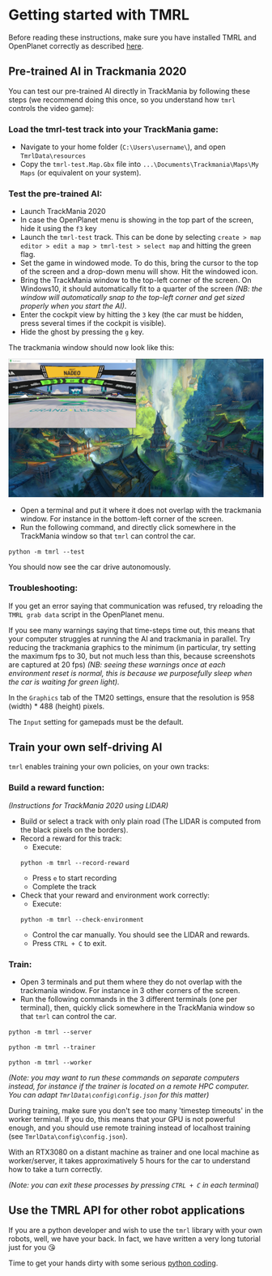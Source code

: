 # Getting started with TMRL

Before reading these instructions, make sure you have installed TMRL and OpenPlanet correctly as described [here](Install.md).

## Pre-trained AI in Trackmania 2020

You can test our pre-trained AI directly in TrackMania by following these steps (we recommend doing this once, so you understand how `tmrl` controls the video game):

### Load the tmrl-test track into your TrackMania game:
- Navigate to your home folder (`C:\Users\username\`), and open `TmrlData\resources`
- Copy the `tmrl-test.Map.Gbx` file into `...\Documents\Trackmania\Maps\My Maps` (or equivalent on your system).

### Test the pre-trained AI:
- Launch TrackMania 2020
- In case the OpenPlanet menu is showing in the top part of the screen, hide it using the `f3` key
- Launch the `tmrl-test` track. This can be done by selecting `create > map editor > edit a map > tmrl-test > select map` and hitting the green flag.
- Set the game in windowed mode. To do this, bring the cursor to the top of the screen and a drop-down menu will show. Hit the windowed icon.
- Bring the TrackMania window to the top-left corner of the screen. On Windows10, it should automatically fit to a quarter of the screen _(NB: the window will automatically snap to the top-left corner and get sized properly when you start the AI)_.
- Enter the cockpit view by hitting the `3` key (the car must be hidden, press several times if the cockpit is visible).
- Hide the ghost by pressing the `g` key.

The trackmania window should now look like this:

![screenshot1](img/screenshot1.PNG)

- Open a terminal and put it where it does not overlap with the trackmania window.
For instance in the bottom-left corner of the screen.
- Run the following command, and directly click somewhere in the TrackMania window so that `tmrl` can control the car.
```shell
python -m tmrl --test
```

You should now see the car drive autonomously.

### Troubleshooting:
If you get an error saying that communication was refused, try reloading the `TMRL grab data` script in the OpenPlanet menu.

If you see many warnings saying that time-steps time out, this means that your computer struggles at running the AI and trackmania in parallel.
Try reducing the trackmania graphics to the minimum (in particular, try setting the maximum fps to 30, but not much less than this, because screenshots are captured at 20 fps)
_(NB: seeing these warnings once at each environment reset is normal, this is because we purposefully sleep when the car is waiting for green light)._

In the `Graphics` tab of the TM20 settings, ensure that the resolution is 958 (width) * 488 (height) pixels.

The `Input` setting for gamepads must be the default.

## Train your own self-driving AI

`tmrl` enables training your own policies, on your own tracks:

### Build a reward function:

_(Instructions for TrackMania 2020 using LIDAR)_

- Build or select a track with only plain road (The LIDAR is computed from the black pixels on the borders).
- Record a reward for this track:
  - Execute:
  ```shell
  python -m tmrl --record-reward
  ```
  - Press `e` to start recording
  - Complete the track
- Check that your reward and environment work correctly:
  - Execute:
  ```shell
  python -m tmrl --check-environment
  ```
  - Control the car manually. You should see the LIDAR and rewards.
  - Press `CTRL + C` to exit.

### Train:

- Open 3 terminals and put them where they do not overlap with the trackmania window.
For instance in 3 other corners of the screen.
- Run the following commands in the 3 different terminals (one per terminal), then, quickly click somewhere in the TrackMania window so that `tmrl` can control the car.
```shell
python -m tmrl --server
```
```shell
python -m tmrl --trainer
```
```shell
python -m tmrl --worker
```

_(Note: you may want to run these commands on separate computers instead, for instance if the trainer is located on a remote HPC computer. You can adapt `TmrlData\config\config.json` for this matter)_

During training, make sure you don't see too many 'timestep timeouts' in the worker terminal.
If you do, this means that your GPU is not powerful enough, and you should use remote training instead of localhost training (see `TmrlData\config\config.json`).

With an RTX3080 on a distant machine as trainer and one local machine as worker/server, it takes approximatively 5 hours for the car to understand how to take a turn correctly.

_(Note: you can exit these processes by pressing `CTRL + C` in each terminal)_

## Use the TMRL API for other robot applications

If you are a python developer and wish to use the `tmrl` library with your own robots, well, we have your back.
In fact, we have written a very long tutorial just for you :kissing_heart:

Time to get your hands dirty with some serious [python coding](tuto_library.md).
